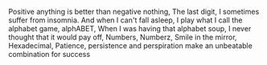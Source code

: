 Positive anything is better than negative nothing, The last digit, I sometimes suffer from insomnia. And when I can't fall asleep, I play what I call the alphabet game, alphABET, When I was having that alphabet soup, I never thought that it would pay off,  Numbers, Numberz, Smile in the mirror, Hexadecimal, Patience, persistence and perspiration make an unbeatable combination for success

